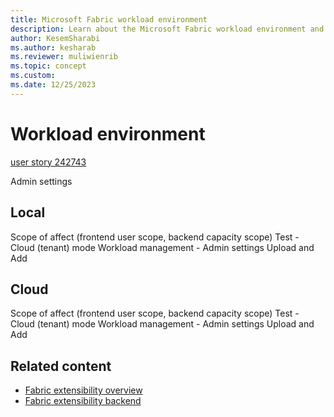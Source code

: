 ```yaml
---
title: Microsoft Fabric workload environment
description: Learn about the Microsoft Fabric workload environment and and how it's configured on your local machine and on the cloud.
author: KesemSharabi
ms.author: kesharab
ms.reviewer: muliwienrib
ms.topic: concept
ms.custom:
ms.date: 12/25/2023
---
```


# Workload environment

[user story 242743](https://dev.azure.com/msft-skilling/Content/_workitems/edit/242723)

Admin settings

## Local

Scope of affect (frontend user scope, backend capacity scope)
Test - Cloud (tenant) mode
Workload management - Admin settings
Upload and Add

## Cloud

Scope of affect (frontend user scope, backend capacity scope)
Test - Cloud (tenant) mode
Workload management - Admin settings
Upload and Add

## Related content

* [Fabric extensibility overview](extensibility-overview.md)
* [Fabric extensibility backend](extensibility-backend.md)